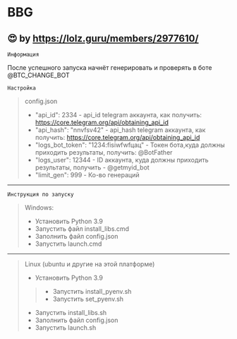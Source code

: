 # BBG
:heart_eyes: by https://lolz.guru/members/2977610/     
----  
    Информация
После успешного запуска начнёт генерировать и проверять в боте @BTC_CHANGE_BOT

    Настройка
> config.json
> - "api_id": 2334  - api_id telegram аккаунта, как получить: https://core.telegram.org/api/obtaining_api_id
> - "api_hash": "nnvfsv42" -  api_hash telegram аккаунта, как получить: https://core.telegram.org/api/obtaining_api_id
> - "logs_bot_token": "1234:fisiwfwfцац" - Токен бота,куда должны приходить результаты, получить: @BotFather
> - "logs_user": 12344 - ID аккаунта, куда должны приходить результаты, получить - @getmyid_bot       
> - "limit_gen": 999 - Ко-во генераций
-----
    Инструкция по запуску

> Windows:
> - Установить Python 3.9
> - Запустить файл install_libs.cmd
> - Заполнить файл config.json
> - Запустить launch.cmd
-----
>Linux (ubuntu и другие на этой платформе)
> - Установить Python 3.9 
>> - Запустить install_pyenv.sh
>> - Запустить set_pyenv.sh
> - Запустить install_libs.sh
> - Заполнить файл config.json
> - Запустить launch.sh
